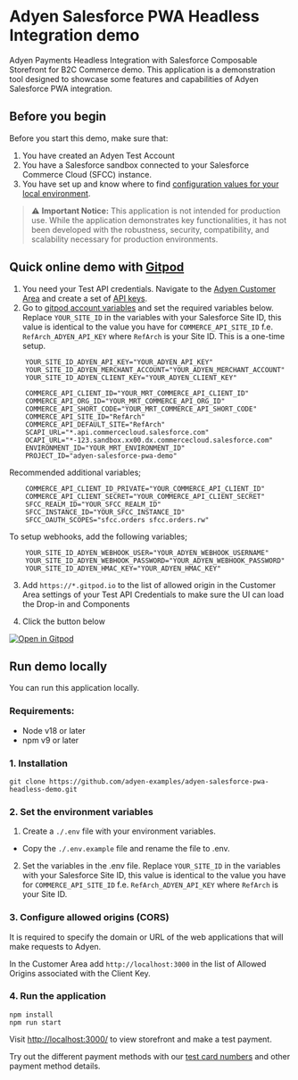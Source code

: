 # Adyen Salesforce PWA Headless Integration demo

Adyen Payments Headless Integration with Salesforce Composable Storefront for B2C Commerce demo. This application is a demonstration tool designed to showcase some features and capabilities of Adyen Salesforce PWA integration. 

## Before you begin

Before you start this demo, make sure that:

1. You have created an Adyen Test Account
2. You have a Salesforce sandbox connected to your Salesforce Commerce Cloud (SFCC) instance.
2. You have set up and know where to find [configuration values for your local environment](https://developer.salesforce.com/docs/commerce/pwa-kit-managed-runtime/guide/setting-up-your-local-environment.html#configuration-values).


> :warning: **Important Notice:** This application is not intended for production use. While the application demonstrates key functionalities, it has not been developed with the robustness, security, compatibility, and scalability necessary for production environments.


## Quick online demo with [Gitpod](https://gitpod.io/)

1. You need your Test API credentials. Navigate to the [Adyen Customer Area](https://ca-test.adyen.com/ca/ca/overview/default.shtml) and create a set of [API keys](https://docs.adyen.com/user-management/how-to-get-the-api-key).
2. Go to [gitpod account variables](https://gitpod.io/variables) and set the required variables below. Replace `YOUR_SITE_ID` in the variables with your Salesforce Site ID, this value is identical to the value you have for `COMMERCE_API_SITE_ID` f.e. `RefArch_ADYEN_API_KEY` where `RefArch` is your Site ID. This is a one-time setup.
```shell
    YOUR_SITE_ID_ADYEN_API_KEY="YOUR_ADYEN_API_KEY"
    YOUR_SITE_ID_ADYEN_MERCHANT_ACCOUNT="YOUR_ADYEN_MERCHANT_ACCOUNT"
    YOUR_SITE_ID_ADYEN_CLIENT_KEY="YOUR_ADYEN_CLIENT_KEY"

    COMMERCE_API_CLIENT_ID="YOUR_MRT_COMMERCE_API_CLIENT_ID"
    COMMERCE_API_ORG_ID="YOUR_MRT_COMMERCE_API_ORG_ID"
    COMMERCE_API_SHORT_CODE="YOUR_MRT_COMMERCE_API_SHORT_CODE"
    COMMERCE_API_SITE_ID="RefArch"
    COMMERCE_API_DEFAULT_SITE="RefArch"
    SCAPI_URL="*.api.commercecloud.salesforce.com"
    OCAPI_URL="*-123.sandbox.xx00.dx.commercecloud.salesforce.com"
    ENVIRONMENT_ID="YOUR_MRT_ENVIRONMENT_ID"
    PROJECT_ID="adyen-salesforce-pwa-demo"
```

Recommended additional variables;
```shell
    COMMERCE_API_CLIENT_ID_PRIVATE="YOUR_COMMERCE_API_CLIENT_ID"
    COMMERCE_API_CLIENT_SECRET="YOUR_COMMERCE_API_CLIENT_SECRET"
    SFCC_REALM_ID="YOUR_SFCC_REALM_ID"
    SFCC_INSTANCE_ID="YOUR_SFCC_INSTANCE_ID"
    SFCC_OAUTH_SCOPES="sfcc.orders sfcc.orders.rw"
```

 To setup webhooks, add the following variables;

```shell
    YOUR_SITE_ID_ADYEN_WEBHOOK_USER="YOUR_ADYEN_WEBHOOK_USERNAME"
    YOUR_SITE_ID_ADYEN_WEBHOOK_PASSWORD="YOUR_ADYEN_WEBHOOK_PASSWORD"
    YOUR_SITE_ID_ADYEN_HMAC_KEY="YOUR_ADYEN_HMAC_KEY"
```

3. Add `https://*.gitpod.io` to the list of allowed origin in the Customer Area settings of your Test API Credentials to make sure the UI can load the Drop-in and Components
 
4. Click the button below

[![Open in Gitpod](https://gitpod.io/button/open-in-gitpod.svg)](https://gitpod.io/#https://github.com/adyen-examples/adyen-salesforce-pwa-headless-demo/tree/main)


## Run demo locally

You can run this application locally.

### Requirements:

- Node v18 or later
- npm v9 or later

### 1. Installation

```
git clone https://github.com/adyen-examples/adyen-salesforce-pwa-headless-demo.git
```

### 2. Set the environment variables

1. Create a `./.env` file with your environment variables. 
- Copy the `./.env.example` file and rename the file to .env.

2. Set the variables in the .env file. Replace `YOUR_SITE_ID` in the variables with your Salesforce Site ID, this value is identical to the value you have for `COMMERCE_API_SITE_ID` f.e. `RefArch_ADYEN_API_KEY` where `RefArch` is your Site ID.

### 3. Configure allowed origins (CORS)

It is required to specify the domain or URL of the web applications that will make requests to Adyen.

In the Customer Area add `http://localhost:3000` in the list of Allowed Origins associated with the Client Key.


### 4. Run the application

```
npm install
npm run start
```

Visit [http://localhost:3000/](http://localhost:3000/) to view storefront and make a test payment.

Try out the different payment methods with our [test card numbers](https://docs.adyen.com/development-resources/test-cards/test-card-numbers) and other payment method details.

